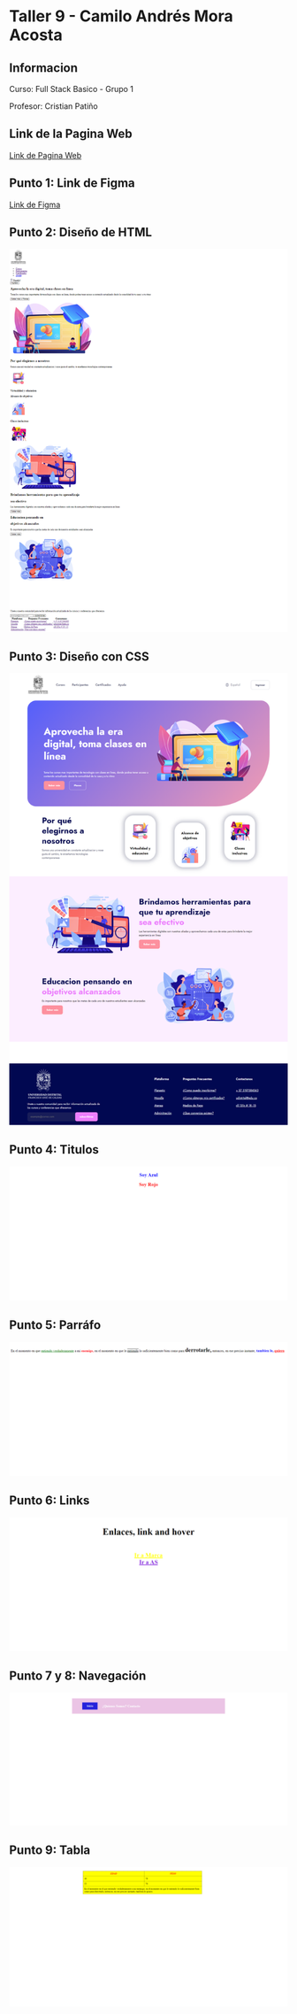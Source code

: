 <h1>Taller 9 - Camilo Andrés Mora Acosta</h1>

<h2>Informacion</h2>
<p>Curso: Full Stack Basico - Grupo 1</p>
<p>Profesor: Cristian Patiño</p>

<h2>Link de la Pagina Web</h2>
<a href="https://kmilomora.github.io/taller-9-full-stack/">Link de Pagina Web</a>


<h2>Punto 1: Link de Figma</h2>
<a href="https://www.figma.com/file/KpAUBssfnHkK2YQRaQD9Kz/Camilo-Andr%C3%A9s-Mora-Acosta?type=design&node-id=0-1&mode=design&t=rkP1Q5kFxzALGFFM-0">Link de Figma</a>

<h2>Punto 2: Diseño de HTML</h2>
<img src="./public/images/Punto_2.png" alt="punto 2">

<h2>Punto 3: Diseño con CSS</h2>
<img src="./public/images/punto_3.png" alt="punto 3">

<h2>Punto 4: Titulos</h2>
<img src="./public/images/punto_4.png" alt="punto 4">

<h2>Punto 5: Parráfo</h2>
<img src="./public/images/punto_5.png" alt="punto 5">

<h2>Punto 6: Links</h2>
<img src="./public/images/punto_6.png" alt="punto 6">

<h2>Punto 7 y 8: Navegación</h2>
<img src="./public/images/punto_7_8.png" alt="punto 7_8">

<h2>Punto 9: Tabla</h2>
<img src="./public/images/punto_9.png" alt="punto 9">